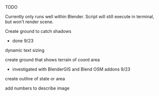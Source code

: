 TODO

Currently only runs well within Blender. Script will still execute in terminal, but won't render scene.

Create ground to catch shadows
 - done 9/23

dynamic text sizing

create ground that shows terrain of coord area
 - investigated with BlenderGIS and Blend OSM addons 9/23

create outline of state or area

add numbers to describe image
